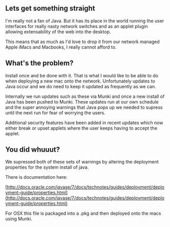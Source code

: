 ## Lets get something straight

I'm really not a fan of Java. But it has its place in the world running the user interfaces for really nasty network switches and as an applet plugin allowing extensability of the web into the desktop.

This means that as much as I'd love to drop it from our network managed Apple iMacs and Macbooks, I really cannot afford to.

## What's the problem?

Install once and be done with it. That is what I would like to be able to do when deploying a new mac onto the network. Unfortunately updates to Java occur and we do need to keep it updated as frequently as we can.

Internally we run updates such as these via Munki and once a new install of Java has been pushed to Munki. These updates run at our own schedule and the super annoying warnings that Java pops up we needed to supress until the next run for fear of worrying the users.

Additional security features have been added in recent updates which now either break or upset applets where the user keeps having to accept the applet.

## You did whuuut?

We supressed both of these sets of warnings by altering the deployment properties for the system install of java.

There is documentation here: 

[http://docs.oracle.com/javase/7/docs/technotes/guides/deployment/deployment-guide/properties.html](http://docs.oracle.com/javase/7/docs/technotes/guides/deployment/deployment-guide/properties.html)

For OSX this file is packaged into a .pkg and then deployed onto the macs using Munki.
